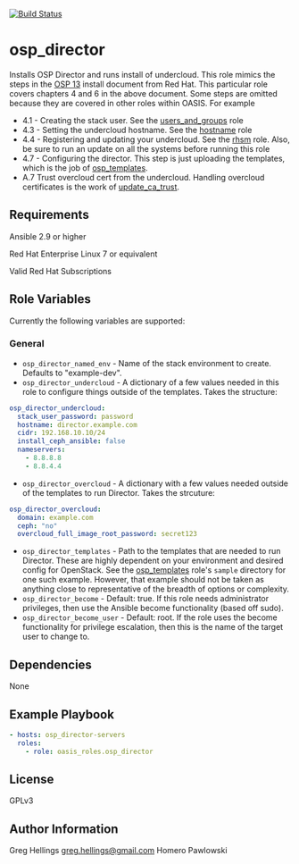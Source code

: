 [![Build Status](https://travis-ci.com/oasis-roles/osp_director.svg?branch=master)](https://travis-ci.com/oasis-roles/osp_director)

osp_director
===========

Installs OSP Director and runs install of undercloud. This role mimics the steps in the
[OSP 13](https://access.redhat.com/documentation/en-us/red_hat_openstack_platform/13/html-single/director_installation_and_usage/)
install document from Red Hat. This particular role covers chapters 4 and 6 in
the above document. Some steps are omitted because they are covered
in other roles within OASIS. For example

* 4.1 - Creating the stack user. See the
[users\_and\_groups](https://github.com/oasis-roles/users_and_groups) role
* 4.3 - Setting the undercloud hostname. See the
[hostname](https://github.com/oasis-roles/hostname) role
* 4.4 - Registering and updating your undercloud. See the
[rhsm](https://github.com/oasis-roles/rhsm) role. Also, be sure to run an update
on all the systems before running this role
* 4.7 - Configuring the director. This step is just uploading the templates, which
is the job of [osp\_templates](https://github.com/oasis-roles/osp_templates).
* A.7 Trust overcloud cert from the undercloud. Handling overcloud certificates
is the work of [update\_ca\_trust](https://github.com/oasis-roles/update_ca_trust).


Requirements
------------

Ansible 2.9 or higher

Red Hat Enterprise Linux 7 or equivalent

Valid Red Hat Subscriptions

Role Variables
--------------

Currently the following variables are supported:

### General

* `osp_director_named_env` - Name of the stack environment to create. Defaults
  to "example-dev".
* `osp_director_undercloud` - A dictionary of a few values needed in this role
  to configure things outside of the templates. Takes the structure:
```yaml
osp_director_undercloud:
  stack_user_password: password
  hostname: director.example.com
  cidr: 192.168.10.10/24
  install_ceph_ansible: false
  nameservers:
    - 8.8.8.8
    - 8.8.4.4
```
* `osp_director_overcloud` - A dictionary with a few values needed outside
  of the templates to run Director. Takes the strcuture:
```yaml
osp_director_overcloud:
  domain: example.com
  ceph: "no"
  overcloud_full_image_root_password: secret123
```
* `osp_director_templates` - Path to the templates that are needed to run
  Director. These are highly dependent on your environment and desired config
  for OpenStack. See the [osp\_templates](https://github.com/oasis-roles/osp_templates)
  role's `sample` directory for one such example. However, that example should
  not be taken as anything close to representative of the breadth of options
  or complexity.
* `osp_director_become` - Default: true. If this role needs administrator
  privileges, then use the Ansible become functionality (based off sudo).
* `osp_director_become_user` - Default: root. If the role uses the become
  functionality for privilege escalation, then this is the name of the target
  user to change to.

Dependencies
------------

None

Example Playbook
----------------

```yaml
- hosts: osp_director-servers
  roles:
    - role: oasis_roles.osp_director
```

License
-------

GPLv3

Author Information
------------------

Greg Hellings <greg.hellings@gmail.com>
Homero Pawlowski
